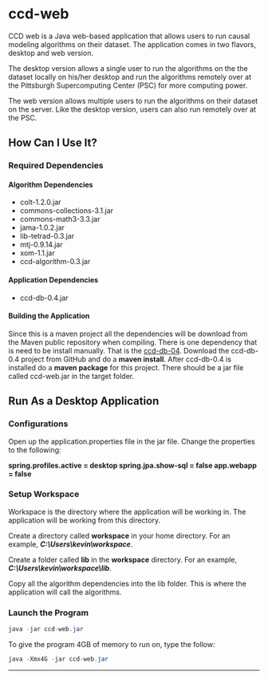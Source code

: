# ccd-web
CCD web is a Java web-based application that allows users to run causal modeling algorithms on their dataset.  The application comes in two flavors, desktop and web version.

The desktop version allows a single user to run the algorithms on the the dataset locally on his/her desktop and run the algorithms remotely over at the Pittsburgh Supercomputing Center (PSC) for more computing power.

The web version allows multiple users to run the algorithms on their dataset on the server.  Like the desktop version, users can also run remotely over at the PSC.

## How Can I Use It?
### Required Dependencies
#### Algorithm Dependencies
* colt-1.2.0.jar
* commons-collections-3.1.jar
* commons-math3-3.3.jar
* jama-1.0.2.jar
* lib-tetrad-0.3.jar
* mtj-0.9.14.jar
* xom-1.1.jar
* ccd-algorithm-0.3.jar

#### Application Dependencies
* ccd-db-0.4.jar

#### Building the Application
Since this is a maven project all the dependencies will be download from the Maven public repository when compiling.  There is one dependency that is need to be install manually.  That is the [ccd-db-04](https://github.com/bd2kccd/ccd-db/tree/v0.4-alpha).  Download the ccd-db-0.4 project from GitHub and do a **maven install**.  After ccd-db-0.4 is installed do a **maven package** for this project.  There should be a jar file called ccd-web.jar in the target folder.


## Run As a Desktop Application
### Configurations
Open up the application.properties file in the jar file.  Change the properties to the following:

**spring.profiles.active = desktop
spring.jpa.show-sql = false
app.webapp = false**

### Setup Workspace
Workspace is the directory where the application will be working in.  The application will be working from this directory.

Create a directory called **workspace** in your home directory.  For an example, ***C:\Users\kevin\workspace***.

Create a folder called **lib** in the **workspace** directory.  For an example, ***C:\Users\kevin\workspace\lib***.

Copy all the algorithm dependencies into the lib folder.  This is where the application will call the algorithms.

### Launch the Program
```java
java -jar ccd-web.jar
```
To give the program 4GB of memory to run on, type the follow:
```java
java -Xmx4G -jar ccd-web.jar
```
******
